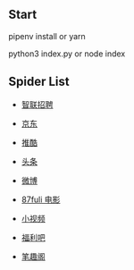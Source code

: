 ## Start

pipenv install or yarn

python3 index.py or node index

## Spider List

-   [智联招聘](https://www.zhaopin.com/)

-   [京东](https://www.jd.com/)

-   [推酷](https://www.tuicool.com/search?kw=PHP)

-   [头条](https://www.toutiao.com/c/user/55453255774/#mid=1558847448511490)

-   [微博](https://weibo.com/tv/v/GyonPqTS2?fid=1034:4281968821784154)

-   [87fuli 电影](http://www.sg80.com/type/1.html)

-   [小视频](./585ii/index.js)

-   [福利吧](https://fulibus.net/page/1)

-   [笔趣阁](https://www.biquge.com.cn/)

